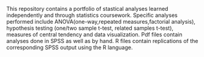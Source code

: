 This repository contains a portfolio of stastical analyses learned independently and through statistics coursework. Specific analyses performed include ANOVA(one-way,repeated measures,factorial analysis), hypothesis testing (one/two sample t-test, related samples t-test), measures of central tendency and data visualization. Pdf files contain analyses done in SPSS as well as by hand. R files contain replications of the corresponding SPSS output using the R language.
